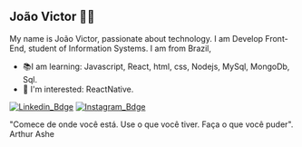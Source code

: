 ## João Victor 👨‍💻
  
My name is João Victor, passionate about technology. I am Develop Front-End, student of Information Systems. I am from Brazil,

-   📚I am learning: Javascript, React, html, css, Nodejs, MySql, MongoDb, Sql.
-   🎯  I'm interested: ReactNative.

[![Linkedin_Bdge](https://img.shields.io/badge/-LinkedIn-blue?style=flat-square&logo=Linkein&logoColor=white&link=https://www.linkedin.com/in/jo%C3%A3o-victor-brito-a501a41ab/)](https://www.linkedin.com/in/jo%C3%A3o-victor-brito-a501a41ab/) [![Instagram_Bdge](https://img.shields.io/badge/-Instagram-red?style=flat-square&logo=Linkein&logoColor=white&link=https://www.linkedin.com/in/jo%C3%A3o-victor-brito-a501a41ab/)](https://www.instagram.com/joaobritosantos0/)


"Comece de onde você está. Use o que você tiver. Faça o que você puder".
Arthur Ashe
